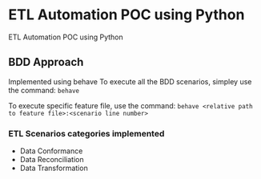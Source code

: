 # ETL Automation POC using Python
ETL Automation POC using Python

## BDD Approach
Implemented using behave
To execute all the BDD scenarios, simpley use the command: `behave`

To execute specific feature file, use the command: `behave <relative path to feature file>:<scenario line number>`

### ETL Scenarios categories implemented
- Data Conformance
- Data Reconciliation
- Data Transformation
